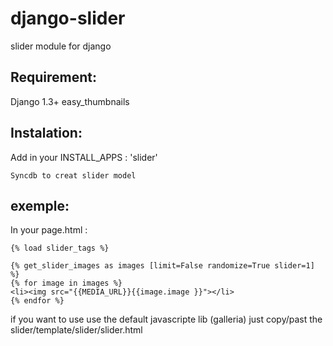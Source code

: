 django-slider
=============

slider module for django

Requirement:
------------

Django 1.3+
easy_thumbnails

Instalation:
------------

Add in your INSTALL_APPS : 'slider'

    Syncdb to creat slider model

exemple:
-------

In your page.html :

    {% load slider_tags %}

    {% get_slider_images as images [limit=False randomize=True slider=1] %}
    {% for image in images %}
    <li><img src="{{MEDIA_URL}}{{image.image }}"></li>
    {% endfor %}

if you want to use use the default javascripte lib (galleria) just copy/past the slider/template/slider/slider.html

